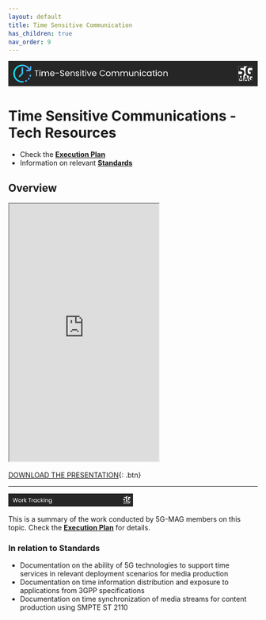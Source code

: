 ```yaml
---
layout: default
title: Time Sensitive Communication
has_children: true
nav_order: 9
---
```


<img src="../assets/images/Banner_TSC.png" /> 

# Time Sensitive Communications - Tech Resources

* Check the [**Execution Plan**](https://github.com/orgs/5G-MAG/projects/44/views/12)
* Information on relevant [**Standards**](https://5g-mag.github.io/Standards/pages/tsc.html)

## Overview
<iframe width="60%" height="520" src="https://drive.google.com/file/d/10-OMViIilP2PgzVyvQkqpeLITDurgAwL/preview"></iframe>

[DOWNLOAD THE PRESENTATION](https://drive.google.com/file/d/10-OMViIilP2PgzVyvQkqpeLITDurgAwL/preview){: .btn}

---

<img src="../assets/images/Banner_WorkTracking.png" width="50%" /> 

This is a summary of the work conducted by 5G-MAG members on this topic. Check the [**Execution Plan**](https://github.com/orgs/5G-MAG/projects/44/views/12) for details.

### In relation to Standards
* Documentation on the ability of 5G technologies to support time services in relevant deployment scenarios for media production
* Documentation on time information distribution and exposure to applications from 3GPP specifications
* Documentation on time synchronization of media streams for content production using SMPTE ST 2110
